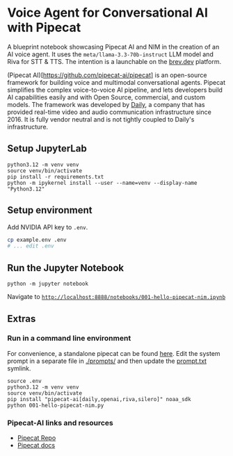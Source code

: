 # Voice Agent for Conversational AI with Pipecat

A blueprint notebook showcasing Pipecat AI and NIM in the creation of an AI voice agent. It uses the `meta/llama-3.3-70b-instruct` LLM model and Riva for STT & TTS. The intention is a launchable on the [brev.dev](brev.dev) platform.

(Pipecat AI)[https://github.com/pipecat-ai/pipecat] is an open-source framework for building voice and multimodal conversational agents. Pipecat simplifies the complex voice-to-voice AI pipeline, and lets developers build AI capabilities easily and with Open Source, commercial, and custom models. The framework was developed by [Daily](https://daily.co/), a company that has provided real-time video and audio communication infrastructure since 2016. It is fully vendor neutral and is not tightly coupled to Daily's infrastructure.

## Setup JupyterLab
```
python3.12 -m venv venv
source venv/bin/activate
pip install -r requirements.txt
python -m ipykernel install --user --name=venv --display-name "Python3.12"
```

## Setup environment
Add NVIDIA API key to `.env`.
```bash
cp example.env .env
# ... edit .env
```

## Run the Jupyter Notebook
```
python -m jupyter notebook
```

Navigate to [`http://localhost:8888/notebooks/001-hello-pipecat-nim.ipynb`](http://localhost:8888/notebooks/001-hello-pipecat-nim.ipynb)

## Extras

### Run in a command line environment
For convenience, a standalone pipecat can be found [here](./001-hello-pipecat-nim.py). Edit the system prompt in a separate file in [./prompts/](./prompts) and then update the [prompt.txt](./prompt.txt) symlink.

```
source .env
python3.12 -m venv venv
source venv/bin/activate
pip install "pipecat-ai[daily,openai,riva,silero]" noaa_sdk
python 001-hello-pipecat-nim.py
```

### Pipecat-AI links and resources

* [Pipecat Repo](https://github.com/pipecat-ai/pipecat)
* [Pipecat docs](https://docs.pipecat.ai)
